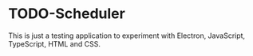 # TODO-Scheduler

This is just a testing application to experiment with Electron, JavaScript, TypeScript, HTML and CSS.